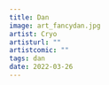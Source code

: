 ```yaml
---
title: Dan
image: art_fancydan.jpg
artist: Cryo
artisturl: ""
artistcomic: ""
tags: dan
date: 2022-03-26
---
```

